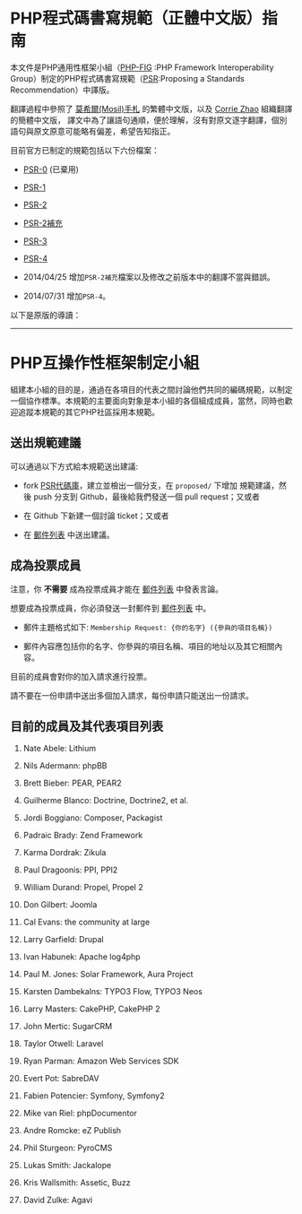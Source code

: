 PHP程式碼書寫規範（正體中文版）指南
====================================
本文件是PHP通用性框架小組（[PHP-FIG][] :PHP Framework Interoperability Group）制定的PHP程式碼書寫規範（[PSR][]:Proposing a Standards Recommendation）中譯版。

翻譯過程中參照了 [莫希爾(Mosil)手札][] 的繁體中文版，以及 [Corrie Zhao][] 組織翻譯的簡體中文版，
譯文中為了讓語句通順，便於理解，沒有對原文逐字翻譯，個別語句與原文原意可能略有偏差，希望告知指正。

目前官方已制定的規範包括以下六份檔案：

  - [PSR-0](https://github.com/PizzaLiu/PHP-FIG/blob/master/PSR-0-cn.md) (已棄用)
  - [PSR-1](https://github.com/PizzaLiu/PHP-FIG/blob/master/PSR-1-basic-coding-standard-cn.md)
  - [PSR-2](https://github.com/PizzaLiu/PHP-FIG/blob/master/PSR-2-coding-style-guide-cn.md)
  - [PSR-2補充](https://github.com/PizzaLiu/PHP-FIG/blob/master/PSR-2-coding-style-guide-meta-cn.md)
  - [PSR-3](https://github.com/PizzaLiu/PHP-FIG/blob/master/PSR-3-logger-interface-cn.md)
  - [PSR-4](https://github.com/PizzaLiu/PHP-FIG/blob/master/PSR-4-autoloader-cn.md)



- 2014/04/25    增加`PSR-2補充`檔案以及修改之前版本中的翻譯不當與錯誤。
- 2014/07/31    增加`PSR-4`。

[PHP-FIG]: https://github.com/php-fig/
[PSR]: https://github.com/php-fig/fig-standards
[莫希爾(Mosil)手札]: https://github.com/mosil/fig-standards
[Corrie Zhao]: https://github.com/hfcorriez/fig-standards


以下是原版的導讀：

---------------

PHP互操作性框架制定小組
====================================

組建本小組的目的是，通過在各項目的代表之間討論他們共同的編碼規範，以制定一個協作標準。本規範的主要面向對象是本小組的各個組成成員，當然，同時也歡迎追蹤本規範的其它PHP社區採用本規範。


送出規範建議
------------------------------------

可以通過以下方式給本規範送出建議:

- fork [PSR代碼庫][]，建立並檢出一個分支，在 `proposed/` 下增加 規範建議，然後 push 分支到 Github，最後給我們發送一個 pull request；又或者

- 在 Github 下新建一個討論 ticket；又或者

- 在 [郵件列表][] 中送出建議。

[郵件列表]: http://groups.google.com/group/php-fig/
[PSR代碼庫]: https://github.com/php-fig/fig-standards

成為投票成員
---------------------

注意，你 **不需要** 成為投票成員才能在 [郵件列表][] 中發表言論。

想要成為投票成員，你必須發送一封郵件到 [郵件列表][] 中。

- 郵件主題格式如下: `Membership Request: {你的名字} ({參與的項目名稱})`

- 郵件內容應包括你的名字、你參與的項目名稱、項目的地址以及其它相關內容。
  
目前的成員會對你的加入請求進行投票。

請不要在一份申請中送出多個加入請求，每份申請只能送出一份請求。


目前的成員及其代表項目列表
--------------

1. Nate Abele: Lithium

1. Nils Adermann: phpBB

1. Brett Bieber: PEAR, PEAR2
    
1. Guilherme Blanco: Doctrine, Doctrine2, et al.

1. Jordi Boggiano: Composer, Packagist

1. Padraic Brady: Zend Framework

1. Karma Dordrak: Zikula

1. Paul Dragoonis: PPI, PPI2

1. William Durand: Propel, Propel 2

1. Don Gilbert: Joomla

1. Cal Evans: the community at large

1. Larry Garfield: Drupal

1. Ivan Habunek: Apache log4php

1. Paul M. Jones: Solar Framework, Aura Project

1. Karsten Dambekalns: TYPO3 Flow, TYPO3 Neos

1. Larry Masters: CakePHP, CakePHP 2

1. John Mertic: SugarCRM

1. Taylor Otwell: Laravel

1. Ryan Parman: Amazon Web Services SDK

1. Evert Pot: SabreDAV

1. Fabien Potencier: Symfony, Symfony2

1. Mike van Riel: phpDocumentor

1. Andre Romcke: eZ Publish

1. Phil Sturgeon: PyroCMS

1. Lukas Smith: Jackalope

1. Kris Wallsmith: Assetic, Buzz

1. David Zulke: Agavi